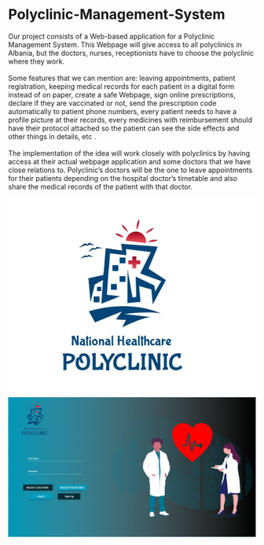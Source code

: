 # Polyclinic-Management-System

   Our project consists of a Web-based application for a Polyclinic Management System. This Webpage will give access to all polyclinics in Albania, but the doctors, nurses, receptionists have to choose the polyclinic where they work. <br><br>
    Some features that we can mention are: leaving appointments, patient registration, keeping medical records for each patient in a digital form instead of on paper, create a safe Webpage, sign online prescriptions, declare if they are vaccinated or not, send the prescription code automatically to patient phone numbers, every patient needs to have a profile picture at their records, every medicines with reimbursement should have their protocol attached so the patient can see the side effects and other things in details,  etc . <br><br>
    The implementation of the idea will work closely with polyclinics by having access at their actual webpage application and some doctors that we have close relations to. Polyclinic’s doctors will be the one to leave appointments for their patients depending on the hospital doctor’s timetable and also share the medical records of the patient with that doctor. 

![](VIEW/LOGOproject.png)
![](VIEW/LoginSetup.png)

